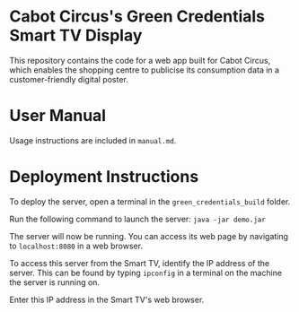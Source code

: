 # Cabot Circus's Green Credentials Smart TV Display

This repository contains the code for a web app built for Cabot Circus, which enables the shopping centre to publicise its consumption data in a customer-friendly digital poster.

# User Manual
Usage instructions are included in ``manual.md``.

# Deployment Instructions
To deploy the server, open a terminal in the ``green_credentials_build`` folder.

Run the following command to launch the server:
``java -jar demo.jar``

The server will now be running. You can access its web page by navigating to ``localhost:8080`` in a web browser.

To access this server from the Smart TV, identify the IP address of the server. This can be found by typing ``ipconfig`` in a terminal on the machine the server is running on.

Enter this IP address in the Smart TV's web browser.
